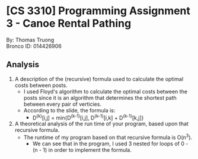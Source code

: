 # [CS 3310] Programming Assignment 3 - Canoe Rental Pathing
By: Thomas Truong\
Bronco ID: 014426906

## Analysis
  1. A description of the (recursive) formula used to calculate the optimal costs between posts.
      - I used Floyd's algorithm to calculate the optimal costs between the posts since it is an algorithm that determines the shortest path between every pair of verticies.
      - According to the slide, the formula is:
        - D<sup>(k)</sup>[i,j] = min{D<sup>(k-1)</sup>[i,j], D<sup>(k-1)</sup>[i,k] + D<sup>(k-1)</sup>[k,j]}
  2. A theoretical analysis of the run time of your program, based upon that recursive formula.
      - The runtime of my program based on that recursive formula is O(n<sup>3</sup>).
        - We can see that in the program, I used 3 nested for loops of 0 - (n - 1) in order to implement the formula.